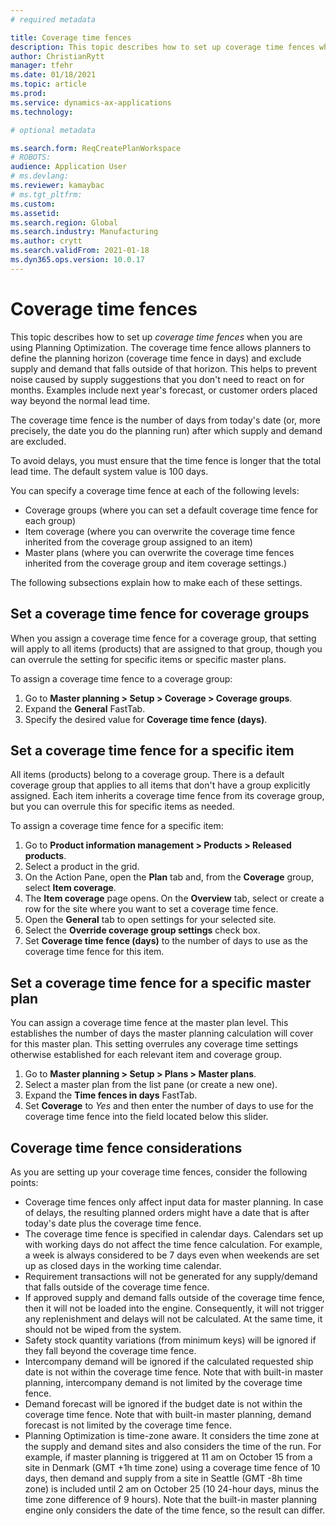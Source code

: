```yaml
---
# required metadata

title: Coverage time fences
description: This topic describes how to set up coverage time fences when you are using Planning Optimization. The coverage time fence indicates your planning horizon and limit.
author: ChristianRytt
manager: tfehr
ms.date: 01/18/2021
ms.topic: article
ms.prod: 
ms.service: dynamics-ax-applications
ms.technology: 

# optional metadata

ms.search.form: ReqCreatePlanWorkspace
# ROBOTS: 
audience: Application User
# ms.devlang: 
ms.reviewer: kamaybac
# ms.tgt_pltfrm: 
ms.custom: 
ms.assetid: 
ms.search.region: Global
ms.search.industry: Manufacturing
ms.author: crytt
ms.search.validFrom: 2021-01-18
ms.dyn365.ops.version: 10.0.17
---
```


# Coverage time fences

This topic describes how to set up *coverage time fences* when you are using Planning Optimization. The coverage time fence allows planners to define the planning horizon (coverage time fence in days) and exclude supply and demand that falls outside of that horizon. This helps to prevent noise caused by supply suggestions that you don't need to react on for months. Examples include next year's forecast, or customer orders placed way beyond the normal lead time.

The coverage time fence is the number of days from today's date (or, more precisely, the date you do the planning run) after which supply and demand are excluded.

To avoid delays, you must ensure that the time fence is longer that the total lead time. The default system value is 100 days.

You can specify a coverage time fence at each of the following levels:

- Coverage groups (where you can set a default coverage time fence for each group)
- Item coverage (where you can overwrite the coverage time fence inherited from the coverage group assigned to an item)
- Master plans (where you can overwrite the coverage time fences inherited from the coverage group and item coverage settings.)

The following subsections explain how to make each of these settings.

## Set a coverage time fence for coverage groups

When you assign a coverage time fence for a coverage group, that setting will apply to all items (products) that are assigned to that group, though you can overrule the setting for specific items or specific master plans.

To assign a coverage time fence to a coverage group:

1. Go to **Master planning \> Setup \> Coverage \> Coverage groups**.
1. Expand the **General** FastTab.
1. Specify the desired value for **Coverage time fence (days)**.

## Set a coverage time fence for a specific item

All items (products) belong to a coverage group. There is a default coverage group that applies to all items that don't have a group explicitly assigned. Each item inherits a coverage time fence from its coverage group, but you can overrule this for specific items as needed.

To assign a coverage time fence for a specific item:

1. Go to **Product information management \> Products \> Released products**.
1. Select a product in the grid.
1. On the Action Pane, open the **Plan** tab and, from the **Coverage** group, select **Item coverage**.
1. The **Item coverage** page opens. On the **Overview** tab, select or create a row for the site where you want to set a coverage time fence.
1. Open the **General** tab to open settings for your selected site.
1. Select the **Override coverage group settings** check box.
1. Set **Coverage time fence (days)** to the number of days to use as the coverage time fence for this item.

## Set a coverage time fence for a specific master plan

You can assign a coverage time fence at the master plan level. This establishes the number of days the master planning calculation will cover for this master plan. This setting overrules any coverage time settings otherwise established for each relevant item and coverage group.

1. Go to **Master planning \> Setup \> Plans \> Master plans**.
1. Select a master plan from the list pane (or create a new one).
1. Expand the **Time fences in days** FastTab.
1. Set **Coverage** to *Yes* and then enter the number of days to use for the coverage time fence into the field located below this slider.

## Coverage time fence considerations

As you are setting up your coverage time fences, consider the following points:

- Coverage time fences only affect input data for master planning. In case of delays, the resulting planned orders might have a date that is after today's date plus the coverage time fence.
- The coverage time fence is specified in calendar days. Calendars set up with working days do not affect the time fence calculation. For example, a week is always considered to be 7 days even when weekends are set up as closed days in the working time calendar.
- Requirement transactions will not be generated for any supply/demand that falls outside of the coverage time fence.
- If approved supply and demand falls outside of the coverage time fence, then it will not be loaded into the engine. Consequently, it will not trigger any replenishment and delays will not be calculated. At the same time, it should not be wiped from the system.
- Safety stock quantity variations (from minimum keys) will be ignored if they fall beyond the coverage time fence.
- Intercompany demand will be ignored if the calculated requested ship date is not within the coverage time fence. Note that with built-in master planning, intercompany demand is not limited by the coverage time fence.
- Demand forecast will be ignored if the budget date is not within the coverage time fence. Note that with built-in master planning, demand forecast is not limited by the coverage time fence.
- Planning Optimization is time-zone aware. It considers the time zone at the supply and demand sites and also considers the time of the run. For example, if master planning is triggered at 11 am on October 15 from a site in Denmark (GMT +1h time zone) using a coverage time fence of 10 days, then demand and supply from a site in Seattle (GMT -8h time zone) is included until 2 am on October 25 (10 24-hour days, minus the time zone difference of 9 hours). Note that the built-in master planning engine only considers the date of the time fence, so the result can differ.
